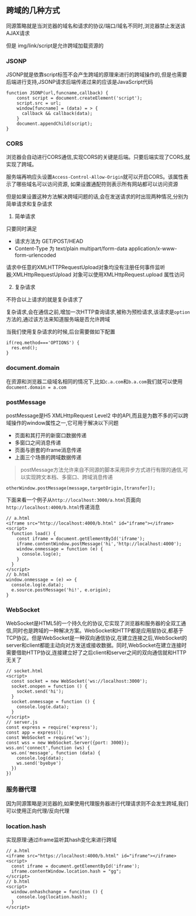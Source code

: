 ## 跨域的几种方式
同源策略就是当浏览器的域名和请求的协议/端口/域名不同时,浏览器禁止发送该AJAX请求

但是 img/link/script是允许跨域加载资源的
### JSONP
JSONP就是依靠script标签不会产生跨域的原理来进行的跨域操作的,但是也需要后端进行支持,JSONP请求后端传递过来的应该是JavaScript代码
```
function JSONP(url,funcname,callback) {
    const script = document.createElement('script');
    script.src = url;
    window[funcname] = (data) = > {
      callback && callback(data);
    }
    document.appendChild(script);
}
```
### CORS
浏览器会自动进行CORS通信,实现CORS的关键是后端。只要后端实现了CORS,就实现了跨域。

服务端再响应头设置`Access-Control-Allow-Origin`就可以开启CORS。该属性表示了哪些域名可以访问资源, 如果设置通配符则表示所有网站都可以访问资源

但是如果设置这种方法解决跨域问题的话,会在发送请求的时出现两种情况,分别为简单请求和复杂请求
1. 简单请求

只要同时满足
- 请求方法为 GET/POST/HEAD
- Content-Type 为 text/plain multipart/form-data application/x-www-form-urlencoded

请求中任意的XMLHTTPRequestUpload对象均没有注册任何事件监听器;XMLHttpRequestUpload 对象可以使用XMLHttpRequest.upload 属性访问

2. 复杂请求

不符合以上请求的就是复杂请求了

复杂请求,会在通信之前,增加一次HTTP查询请求,被称为预检请求,该请求是`option`方法的,通过该方法来知道服务端是否允许跨域

当我们使用复杂请求的时候,后台需要做如下配置
```
if(req.method==='OPTIONS') {
  res.end();
}
```
### document.domain
在资源和浏览器二级域名相同的情况下,比如`c.a.com`和`b.a.com`我们就可以使用`document.domain = a.com`
### postMessage
postMessage是H5 XMLHttpRequest Level2 中的API,而且是为数不多的可以跨域操作的window属性之一,它可用于解决以下问题
- 页面和其打开的新窗口数据传递
- 多窗口之间消息传递
- 页面与嵌套的iframe消息传递
- 上面三个场景的跨域数据传递

> postMessage方法允许来自不同源的脚本采用异步方式进行有限的通信,可以实现跨文本档、多窗口、跨域消息传递
```
otherWindow.postMessage(message,targetOrigin,[transfer]);
```
下面来看一个例子从`http://localhost:3000/a.html`页面向`http://localhost:4000/b.html`传递消息
```
// a.html
<iframe src="http://localhost:4000/b.html" id="iframe"></iframe>
<script>
  function load() {
    const iframe = document.getElementById('iframe');
    iframe.contentWindow.postMessage('hi','http://localhost:4000');
    window.onmessage = function (e) {
      console.log(e);
    }
  }
</script>
// b.html
window.onmessage = (e) => {
  console.log(e.data);
  e.source.postMessage('hi!', e.origin);
}
```
### WebSocket
WebSocket是HTML5的一个持久化的协议,它实现了浏览器和服务器的全双工通信,同时也是跨域的一种解决方案。WebSocket和HTTP都是应用层协议,都基于TCP协议。但是WebSocket是一种双向通信协议,在建立连接之后,WebSocket的server和client都能主动向对方发送或接收数据。同时,WebSocket在建立连接时需要借助HTTP协议,连接建立好了之后client和server之间的双向通信就和HTTP无关了
```
// socket.html
<script>
  const socket = new WebSocket('ws://localhost:3000');
  socket.onopen = function () {
    socket.send('hi');
  }
  socket.onmessage = function () {
    console.log(e.data);
  }
</script>
// server.js
const express = require('express');
const app = express();
const WebSocket = require('ws');
const wss = new WebSocket.Server({port: 3000});
wss.on('connect',function (ws) {
  ws.on('message', function (data) {
    console.log(data);
    ws.send('byebye')
  })
})
```
### 服务器代理
因为同源策略是浏览器的,如果使用代理服务器进行代理请求则不会发生跨域,我们可以使用正向代理/反向代理
### location.hash
实现原理:通过iframe监听其hash变化来进行跨域
```
// a.html
<iframe src="https://localhost:4000/b.html" id="iframe"></iframe>
<script>
  const iframe = document.getElementById('iframe');
  iframe.contentWindow.location.hash = "gg";
</script>
// b.html
<script>
  window.onhashchange = funciton () {
    console.log(location.hash);
  }
</script>
```
